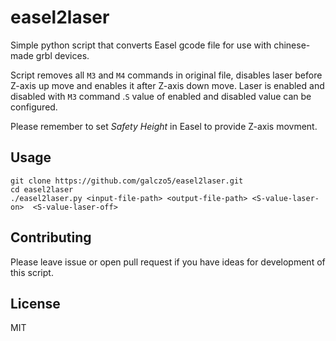 # easel2laser

Simple python script that converts Easel gcode file for use with chinese-made grbl devices.

Script removes all `M3` and `M4` commands in original file, disables laser before Z-axis up move and enables it after Z-axis down move. Laser is enabled and disabled with `M3` command .`S` value of enabled and disabled value can be configured.

Please remember to set *Safety Height* in Easel to provide Z-axis movment.

## Usage
```
git clone https://github.com/galczo5/easel2laser.git
cd easel2laser
./easel2laser.py <input-file-path> <output-file-path> <S-value-laser-on>  <S-value-laser-off>
```

## Contributing
Please leave issue or open pull request if you have ideas for development of this script.

## License
MIT
